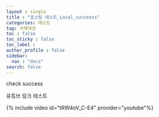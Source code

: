 ```yaml
---
layout : single
title : "포스팅 테스트_Local_successs"
categories: 테스트
tag: 삭제대상
toc : false
toc_sticky : false
toc_label :
author_profile : false
sidebar:
  nav : "docs"
search: false
---
```

check success

유튜브 링크 테스트

{% include video id="tRW4oV_C-E4" provider="youtube"%}
